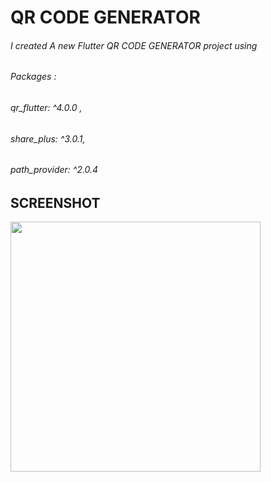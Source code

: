# QR CODE GENERATOR 

###### I created A new Flutter QR CODE GENERATOR project using 
######  Packages : 
###### qr_flutter: ^4.0.0 ,
###### share_plus: ^3.0.1, 
###### path_provider: ^2.0.4


## SCREENSHOT
<img src = 'https://user-images.githubusercontent.com/52107131/142614681-f46a5c5e-0f46-4897-92e4-91603e1190b1.jpg' height = '400'>

